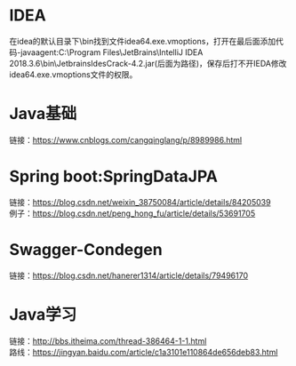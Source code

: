 # IDEA
在idea的默认目录下\bin找到文件idea64.exe.vmoptions，打开在最后面添加代码-javaagent:C:\Program Files\JetBrains\IntelliJ IDEA 2018.3.6\bin\JetbrainsIdesCrack-4.2.jar(后面为路径)，保存后打不开IEDA修改idea64.exe.vmoptions文件的权限。
# Java基础
链接：https://www.cnblogs.com/cangqinglang/p/8989986.html
# Spring boot:SpringDataJPA
链接：https://blog.csdn.net/weixin_38750084/article/details/84205039  
例子：https://blog.csdn.net/peng_hong_fu/article/details/53691705
# Swagger-Condegen
链接：https://blog.csdn.net/hanerer1314/article/details/79496170
# Java学习
链接：http://bbs.itheima.com/thread-386464-1-1.html  
路线：https://jingyan.baidu.com/article/c1a3101e110864de656deb83.html
